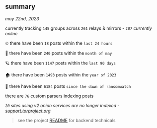 
## summary
_may 22nd, 2023_

currently tracking `145` groups across `261` relays & mirrors - _`107` currently online_

⏲ there have been `18` posts within the `last 24 hours`

🦈 there have been `240` posts within the `month of may`

🪐 there have been `1147` posts within the `last 90 days`

🏚 there have been `1493` posts within the `year of 2023`

🦕 there have been `6184` posts `since the dawn of ransomwatch`

there are `76` custom parsers indexing posts

_`20` sites using v2 onion services are no longer indexed - [support.torproject.org](https://support.torproject.org/onionservices/v2-deprecation/)_

> see the project [README](https://github.com/joshhighet/ransomwatch#ransomwatch--) for backend technicals
